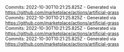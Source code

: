Commits: 2022-10-30T10:21:25.825Z - Generated via https://github.com/marketplace/actions/artificial-grass
<br>
Commits: 2022-10-30T10:21:25.825Z - Generated via https://github.com/marketplace/actions/artificial-grass
<br>
Commits: 2022-10-30T10:21:25.825Z - Generated via https://github.com/marketplace/actions/artificial-grass
<br>
Commits: 2022-10-30T10:21:25.825Z - Generated via https://github.com/marketplace/actions/artificial-grass
<br>
